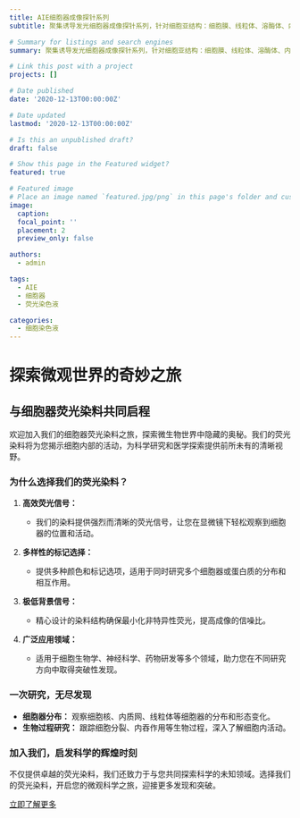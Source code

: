```yaml
---
title: AIE细胞器成像探针系列
subtitle: 聚集诱导发光细胞器成像探针系列，针对细胞亚结构：细胞膜、线粒体、溶酶体、内质网、高尔基体、脂滴、细胞核等出品的高特异性荧光染色液系列

# Summary for listings and search engines
summary: 聚集诱导发光细胞器成像探针系列，针对细胞亚结构：细胞膜、线粒体、溶酶体、内质网、高尔基体、脂滴、细胞核等出品的高特异性荧光染色液系列

# Link this post with a project
projects: []

# Date published
date: '2020-12-13T00:00:00Z'

# Date updated
lastmod: '2020-12-13T00:00:00Z'

# Is this an unpublished draft?
draft: false

# Show this page in the Featured widget?
featured: true

# Featured image
# Place an image named `featured.jpg/png` in this page's folder and customize its options here.
image:
  caption: 
  focal_point: ''
  placement: 2
  preview_only: false

authors:
  - admin

tags:
  - AIE
  - 细胞器
  - 荧光染色液

categories:
  - 细胞染色液
---
```



# 探索微观世界的奇妙之旅

## 与细胞器荧光染料共同启程

欢迎加入我们的细胞器荧光染料之旅，探索微生物世界中隐藏的奥秘。我们的荧光染料将为您揭示细胞内部的活动，为科学研究和医学探索提供前所未有的清晰视野。

### **为什么选择我们的荧光染料？**

1. **高效荧光信号：**
   - 我们的染料提供强烈而清晰的荧光信号，让您在显微镜下轻松观察到细胞器的位置和活动。

2. **多样性的标记选择：**
   - 提供多种颜色和标记选项，适用于同时研究多个细胞器或蛋白质的分布和相互作用。

3. **极低背景信号：**
   - 精心设计的染料结构确保最小化非特异性荧光，提高成像的信噪比。

4. **广泛应用领域：**
   - 适用于细胞生物学、神经科学、药物研发等多个领域，助力您在不同研究方向中取得突破性发现。

### **一次研究，无尽发现**

- **细胞器分布：** 观察细胞核、内质网、线粒体等细胞器的分布和形态变化。
- **生物过程研究：** 跟踪细胞分裂、内吞作用等生物过程，深入了解细胞内活动。

### **加入我们，启发科学的辉煌时刻**

不仅提供卓越的荧光染料，我们还致力于与您共同探索科学的未知领域。选择我们的荧光染料，开启您的微观科学之旅，迎接更多发现和突破。

[立即了解更多](链接到您的产品页面)
